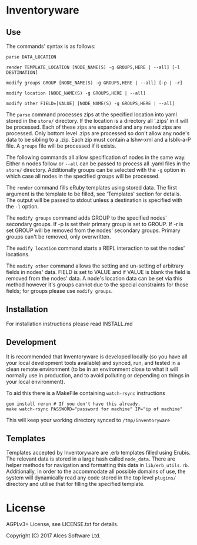 # Inventoryware

## Use

The commands' syntax is as follows:
```
parse DATA_LOCATION

render TEMPLATE_LOCATION [NODE_NAME(S) -g GROUPS,HERE | --all] [-l DESTINATION]

modify groups GROUP [NODE_NAME(S) -g GROUPS,HERE | --all] [-p | -r]

modify location [NODE_NAME(S) -g GROUPS,HERE | --all]

modify other FIELD=[VALUE] [NODE_NAME(S) -g GROUPS,HERE | --all]
```

The `parse` command processes zips at the specified location into yaml stored in the `store/`
directory.
If the location is a directory all '.zips' in it will be processed. Each of these zips are expanded
and any nested zips are processed. Only bottom level .zips are processed so don't allow any node's
data to be sibling to a .zip. Each zip must contain a lshw-xml and a lsblk-a-P file. A `groups`
file will be processed if it exists.

The following commands all allow specification of nodes in the same way. Either n nodes follow or
`--all` can be passed to process all .yaml files in the `store/` directory. Additionally groups can
be selected with the `-g` option in which case all nodes in the specified groups will be processed.

The `render` command fills eRuby templates using stored data. The first argument is the template to
be filled, see 'Templates' section for details. The output will be passed to stdout unless a
destination is specified with the `-l` option.

The `modify groups` command adds GROUP to the specified nodes' secondary groups. If -p is set their
primary group is set to GROUP. If -r is set GROUP will be removed from the nodes' secondary groups.
Primary groups can't be removed, only overwritten.

The `modify location` command starts a REPL interaction to set the nodes' locations.

The `modify other` command allows the setting and un-setting of arbitrary fields in nodes' data.
FIELD is set to VALUE and if VALUE is blank the field is removed from the nodes' data.
A node's location data can be set via this method however it's groups cannot due to the special
constraints for those fields; for groups please use `modify groups`.

## Installation

For installation instructions please read INSTALL.md

## Development

It is recommended that Inventoryware is developed locally (so you have all your local
development tools available) and synced, run, and tested in a clean remote environment (to
be in an environment close to what it will normally use in production, and to avoid polluting
or depending on things in your local environment).

To aid this there is a MakeFile containing `watch-rsync` instructions
```
gem install rerun # If you don't have this already.
make watch-rsync PASSWORD="password for machine" IP="ip of machine"
```
This will keep your working directory synced to `/tmp/inventoryware`

## Templates

Templates accepted by Inventoryware are .erb templates filled using Erubis. The relevant data
is stored in a large hash called `node_data`. There are helper methods for navigation and
formatting this data in `lib/erb_utils.rb`. Additionally, in order to the accommodate all possible
domains of use, the system will dynamically read any code stored in the top level `plugins/`
directory and utilise that for filling the specified template.

# License

AGPLv3+ License, see LICENSE.txt for details.

Copyright (C) 2017 Alces Software Ltd.
